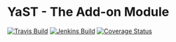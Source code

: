# YaST - The Add-on Module #

[![Travis Build](https://travis-ci.org/yast/yast-add-on.svg?branch=master)](https://travis-ci.org/yast/yast-add-on)
[![Jenkins Build](http://img.shields.io/jenkins/s/https/ci.opensuse.org/yast-add-on-master.svg)](https://ci.opensuse.org/view/Yast/job/yast-add-on-master/)
[![Coverage Status](https://coveralls.io/repos/github/yast/yast-add-on/badge.svg?branch=master)](https://coveralls.io/github/yast/yast-add-on?branch=master)
